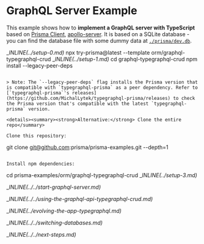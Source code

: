 # GraphQL Server Example

This example shows how to **implement a GraphQL server with TypeScript** based on [Prisma Client](https://www.prisma.io/docs/concepts/components/prisma-client), [apollo-server](https://www.apollographql.com/docs/apollo-server). It is based on a SQLite database - you can find the database file with some dummy data at [`./prisma/dev.db`](./prisma/dev.db).

__INLINE(../_setup-0.md)__
npx try-prisma@latest --template orm/graphql-typegraphql-crud
__INLINE(../_setup-1.md)__
cd graphql-typegraphql-crud
npm install --legacy-peer-deps
```

> Note: The `--legacy-peer-deps` flag installs the Prisma version that is compatible with `typegraphql-prisma` as a peer dependency. Refer to [`typegraphql-prisma`'s releases](https://github.com/MichalLytek/typegraphql-prisma/releases) to check the Prisma version that's compatible with the latest `typegraphql-prisma` version.

<details><summary><strong>Alternative:</strong> Clone the entire repo</summary>

Clone this repository:

```
git clone git@github.com:prisma/prisma-examples.git --depth=1
```

Install npm dependencies:

```
cd prisma-examples/orm/graphql-typegraphql-crud
__INLINE(../_setup-3.md)__

__INLINE(../../_start-graphql-server.md)__

__INLINE(../../_using-the-graphql-api-typegraphql-crud.md)__

__INLINE(../_evolving-the-app-typegraphql.md)__

__INLINE(../../_switching-databases.md)__

__INLINE(../../_next-steps.md)__
